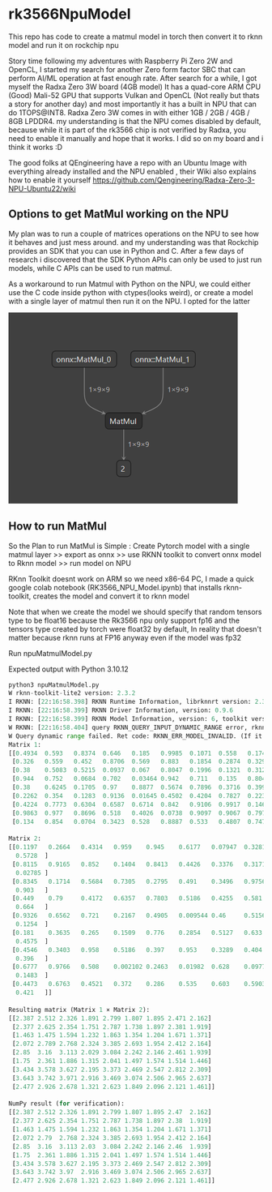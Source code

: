 # rk3566NpuModel
This repo has code to create a matmul model in torch then convert it to rknn model and run it on rockchip npu

Story time 
following my adventures with Raspberry Pi Zero 2W and OpenCL, I started my search for another Zero form factor SBC that can perform AI/ML operation at fast enough rate.
After search for a while, I got myself the Radxa Zero 3W board (4GB model)
It has a quad-core ARM CPU (Good)
Mali-52 GPU that supports Vulkan and OpenCL (Not really but thats a story for another day)
and most importantly it has a built in NPU that can do 1TOPS@INT8.
Radxa Zero 3W comes in with either 1GB / 2GB / 4GB / 8GB LPDDR4.
my understanding is that the NPU comes disabled by default, because while it is part of the rk3566 chip is not verified by Radxa, you need to enable it manually and hope that it works. I did so on my board and i think it works :D 

The good folks at QEngineering have a repo with an Ubuntu Image with everything already installed and the NPU enabled , their Wiki also explains how to enable it yourself https://github.com/Qengineering/Radxa-Zero-3-NPU-Ubuntu22/wiki 

## Options to get MatMul working on the NPU
My plan was to run a couple of matrices operations on the NPU to see how it behaves and just mess around. and my understanding was that Rockchip provides an SDK that you can use in Python and C. 
After a few days of research i discovered that the SDK Python APIs can only be used to just run models, while C APIs can be used to run matmul.

As a workaround to run Matmul with Python on the NPU, we could either use the C code inside python with ctypes(looks weird), or create a model with a single layer of matmul then run it on the NPU. I opted for the latter

![Alt text](docs/matmulModel.png)
## How to run MatMul
So the Plan to run MatMul is Simple :
Create Pytorch model with a single matmul layer >> export as onnx >> use RKNN toolkit to convert onnx model to Rknn model >> run model on NPU

RKnn Toolkit doesnt work on ARM so we need x86-64 PC, I made a quick google colab notebook (RK3566_NPU_Model.ipynb) that installs rknn-toolkit, creates the model and convert it to rknn model

Note that when we create the model we should specify that random tensors type to be float16 because the Rk3566 npu only support fp16 and the tensors type created by torch were float32 by default,
In reality that doesn't matter because rknn runs at FP16 anyway even if the model was fp32

Run npuMatmulModel.py 

Expected output with Python 3.10.12
```python
python3 npuMatmulModel.py 
W rknn-toolkit-lite2 version: 2.3.2
I RKNN: [22:16:58.398] RKNN Runtime Information, librknnrt version: 2.3.2 (429f97ae6b@2025-04-09T09:09:27)
I RKNN: [22:16:58.399] RKNN Driver Information, version: 0.9.6
I RKNN: [22:16:58.399] RKNN Model Information, version: 6, toolkit version: 2.3.2(compiler version: 2.3.2 (e045de294f@2025-04-07T19:48:25)), target: RKNPU lite, target platform: rk3566, framework name: ONNX, framework layout: NCHW, model inference type: static_shape
W RKNN: [22:16:58.404] query RKNN_QUERY_INPUT_DYNAMIC_RANGE error, rknn model is static shape type, please export rknn with dynamic_shapes
W Query dynamic range failed. Ret code: RKNN_ERR_MODEL_INVALID. (If it is a static shape RKNN model, please ignore the above warning message.)
Matrix 1:
[[0.4934  0.593   0.8374  0.646   0.185   0.9985  0.1071  0.558   0.174  ]
 [0.326   0.559   0.452   0.8706  0.569   0.883   0.1854  0.2874  0.3298 ]
 [0.38    0.5083  0.5215  0.0937  0.067   0.8047  0.1996  0.1321  0.312  ]
 [0.944   0.752   0.0684  0.702   0.03464 0.942   0.711   0.135   0.804  ]
 [0.38    0.6245  0.1705  0.97    0.8877  0.5674  0.7896  0.3716  0.399  ]
 [0.2262  0.354   0.1283  0.9136  0.01645 0.4502  0.4204  0.7827  0.2234 ]
 [0.4224  0.7773  0.6304  0.6587  0.6714  0.842   0.9106  0.9917  0.1467 ]
 [0.9863  0.977   0.8696  0.518   0.4026  0.0738  0.9097  0.9067  0.7974 ]
 [0.134   0.854   0.0704  0.3423  0.528   0.8887  0.533   0.4807  0.747  ]]

Matrix 2:
[[0.1197   0.2664   0.4314   0.959    0.945    0.6177   0.07947  0.3281
  0.5728  ]
 [0.8115   0.9165   0.852    0.1404   0.8413   0.4426   0.3376   0.3171
  0.02785 ]
 [0.8345   0.1714   0.5684   0.7305   0.2795   0.491    0.3496   0.9756
  0.903   ]
 [0.449    0.79     0.4172   0.6357   0.7803   0.5186   0.4255   0.581
  0.664   ]
 [0.9326   0.6562   0.721    0.2167   0.4905   0.009544 0.46     0.5156
  0.1254  ]
 [0.181    0.3635   0.265    0.1509   0.776    0.2854   0.5127   0.633
  0.4575  ]
 [0.4546   0.3403   0.958    0.5186   0.397    0.953    0.3289   0.404
  0.396   ]
 [0.6777   0.9766   0.508    0.002102 0.2463   0.01982  0.628    0.0977
  0.1483  ]
 [0.4473   0.6763   0.4521   0.372    0.286    0.535    0.603    0.5903
  0.421   ]]

Resulting matrix (Matrix 1 × Matrix 2):
[[2.387 2.512 2.326 1.891 2.799 1.807 1.895 2.471 2.162]
 [2.377 2.625 2.354 1.751 2.787 1.738 1.897 2.381 1.919]
 [1.463 1.475 1.594 1.232 1.863 1.354 1.204 1.671 1.371]
 [2.072 2.789 2.768 2.324 3.385 2.693 1.954 2.412 2.164]
 [2.85  3.16  3.113 2.029 3.084 2.242 2.146 2.461 1.939]
 [1.75  2.361 1.886 1.315 2.041 1.497 1.574 1.514 1.446]
 [3.434 3.578 3.627 2.195 3.373 2.469 2.547 2.812 2.309]
 [3.643 3.742 3.971 2.916 3.469 3.074 2.506 2.965 2.637]
 [2.477 2.926 2.678 1.321 2.623 1.849 2.096 2.121 1.461]]

NumPy result (for verification):
[[2.387 2.512 2.326 1.891 2.799 1.807 1.895 2.47  2.162]
 [2.377 2.625 2.354 1.751 2.787 1.738 1.897 2.38  1.919]
 [1.463 1.475 1.594 1.232 1.863 1.354 1.204 1.671 1.371]
 [2.072 2.79  2.768 2.324 3.385 2.693 1.954 2.412 2.164]
 [2.85  3.16  3.113 2.03  3.084 2.242 2.146 2.46  1.939]
 [1.75  2.361 1.886 1.315 2.041 1.497 1.574 1.514 1.446]
 [3.434 3.578 3.627 2.195 3.373 2.469 2.547 2.812 2.309]
 [3.643 3.742 3.97  2.916 3.469 3.074 2.506 2.965 2.637]
 [2.477 2.926 2.678 1.321 2.623 1.849 2.096 2.121 1.461]]
```
